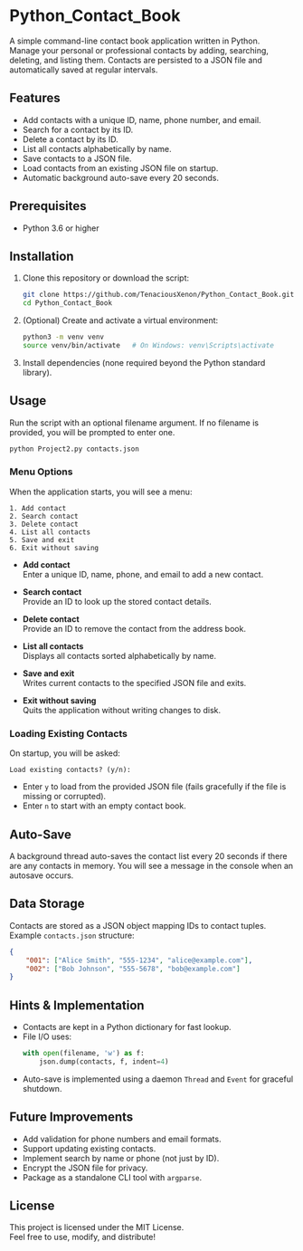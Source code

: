 # Python_Contact_Book

A simple command-line contact book application written in Python.  
Manage your personal or professional contacts by adding, searching, deleting, and listing them. Contacts are persisted to a JSON file and automatically saved at regular intervals.

## Features

- Add contacts with a unique ID, name, phone number, and email.
- Search for a contact by its ID.
- Delete a contact by its ID.
- List all contacts alphabetically by name.
- Save contacts to a JSON file.
- Load contacts from an existing JSON file on startup.
- Automatic background auto-save every 20 seconds.

## Prerequisites

- Python 3.6 or higher

## Installation

1. Clone this repository or download the script:
   ```bash
   git clone https://github.com/TenaciousXenon/Python_Contact_Book.git
   cd Python_Contact_Book
   ```
2. (Optional) Create and activate a virtual environment:
   ```bash
   python3 -m venv venv
   source venv/bin/activate   # On Windows: venv\Scripts\activate
   ```
3. Install dependencies (none required beyond the Python standard library).

## Usage

Run the script with an optional filename argument. If no filename is provided, you will be prompted to enter one.

```bash
python Project2.py contacts.json
```

### Menu Options

When the application starts, you will see a menu:

```
1. Add contact
2. Search contact
3. Delete contact
4. List all contacts
5. Save and exit
6. Exit without saving
```

- **Add contact**  
  Enter a unique ID, name, phone, and email to add a new contact.
  
- **Search contact**  
  Provide an ID to look up the stored contact details.
  
- **Delete contact**  
  Provide an ID to remove the contact from the address book.
  
- **List all contacts**  
  Displays all contacts sorted alphabetically by name.
  
- **Save and exit**  
  Writes current contacts to the specified JSON file and exits.
  
- **Exit without saving**  
  Quits the application without writing changes to disk.

### Loading Existing Contacts

On startup, you will be asked:
```
Load existing contacts? (y/n):
```
- Enter `y` to load from the provided JSON file (fails gracefully if the file is missing or corrupted).
- Enter `n` to start with an empty contact book.

## Auto-Save

A background thread auto-saves the contact list every 20 seconds if there are any contacts in memory. You will see a message in the console when an autosave occurs.

## Data Storage

Contacts are stored as a JSON object mapping IDs to contact tuples. Example `contacts.json` structure:

```json
{
    "001": ["Alice Smith", "555-1234", "alice@example.com"],
    "002": ["Bob Johnson", "555-5678", "bob@example.com"]
}
```

## Hints & Implementation

- Contacts are kept in a Python dictionary for fast lookup.
- File I/O uses:
  ```python
  with open(filename, 'w') as f:
      json.dump(contacts, f, indent=4)
  ```
- Auto-save is implemented using a daemon `Thread` and `Event` for graceful shutdown.

## Future Improvements

- Add validation for phone numbers and email formats.
- Support updating existing contacts.
- Implement search by name or phone (not just by ID).
- Encrypt the JSON file for privacy.
- Package as a standalone CLI tool with `argparse`.

## License

This project is licensed under the MIT License.  
Feel free to use, modify, and distribute!

